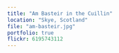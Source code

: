 ```yaml
---
title: "Am Basteir in the Cuillin"
location: "Skye, Scotland"
file: "am-basteir.jpg"
portfolio: true
flickr: 6195743112
---
```

